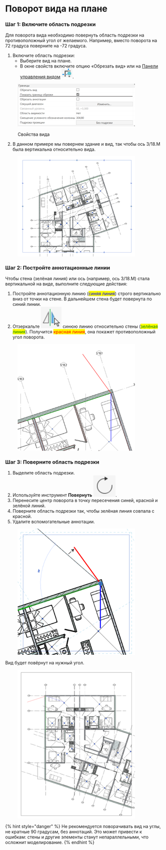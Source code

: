 # Поворот вида на плане

### Шаг 1: Включите область подрезки

Для поворота вида необходимо повернуть область подрезки на противоположный угол от желаемого. Например, вместо поворота на 72 градуса поверните на -72 градуса.

1. Включите область подрезки:
   * Выберите вид на плане.
   * В окне свойств включите опцию «Обрезать вид» или на [Панели управления видом](https://help.autodesk.com/view/RVT/2017/RUS/?guid=GUID-42872B9F-A4DE-472A-A88C-77879ACEC93E) <img src="../../../.gitbook/assets/image.png" alt="" data-size="line">.

<div align="left"><figure><img src="../../../.gitbook/assets/image (5).png" alt="" width="375"><figcaption><p>Свойства вида</p></figcaption></figure></div>

2. В данном примере мы повернем здание и вид, так чтобы ось 3/18.М была вертикальна относительно вида.

<div align="left"><figure><img src="../../../.gitbook/assets/image (13).png" alt="" width="375"><figcaption></figcaption></figure></div>

### Шаг 2: Постройте аннотационные линии

Чтобы стена (зелёная линия) или ось (например, ось 3/18.М) стала вертикальной на виде, выполните следующие действия:

1. Постройте аннотационную линию (<mark style="color:blue;">синяя линия</mark>) строго вертикально вниз от точки на стене. В дальнейшем стена будет повернута по синий линии.
2. Отзеркальте <img src="../../../.gitbook/assets/image (3).png" alt="" data-size="line"> синюю линию относительно стены (<mark style="color:green;">зелёная линия</mark>). Получится <mark style="color:red;">красная линия</mark>, она покажет противоположный угол поворота.

<div align="left"><figure><img src="../../../.gitbook/assets/image (9).png" alt="" width="375"><figcaption></figcaption></figure></div>

### Шаг 3: Поверните область подрезки

1. Выделите область подрезки.
2. Используйте инструмент **Повернуть** <img src="../../../.gitbook/assets/image (2).png" alt="" data-size="line">.
3. Перенесите центр поворота в точку пересечения синей, красной и зелёной линий.
4. Поверните область подрезки так, чтобы зелёная линия совпала с красной.
5. Удалите вспомогательные аннотации.

<div align="left"><figure><img src="../../../.gitbook/assets/image (6).png" alt="" width="375"><figcaption></figcaption></figure></div>

Вид будет повёрнут на нужный угол.

<div align="left"><figure><img src="../../../.gitbook/assets/image (12).png" alt="" width="375"><figcaption></figcaption></figure></div>

{% hint style="danger" %}
Не рекомендуется поворачивать вид на углы, не кратные 90 градусам, без аннотаций. Это может привести к ошибкам: стены и другие элементы станут непараллельными, что осложнит моделирование.
{% endhint %}
